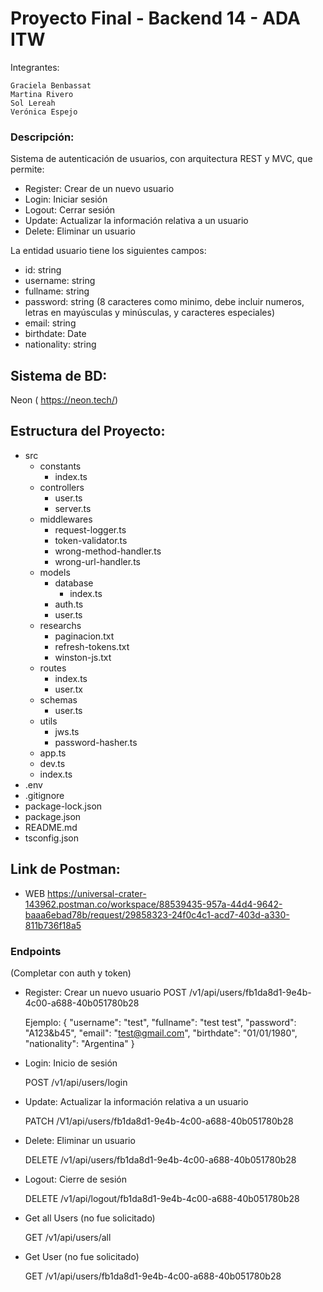 # Proyecto Final - Backend 14 - ADA ITW

Integrantes:

    Graciela Benbassat
    Martina Rivero
    Sol Lereah
    Verónica Espejo

### Descripción:

Sistema de autenticación de usuarios, con arquitectura REST y MVC, que permite:

- Register: Crear de un nuevo usuario
- Login: Iniciar sesión
- Logout: Cerrar sesión
- Update: Actualizar la información relativa a un usuario
- Delete: Eliminar un usuario

La entidad usuario tiene los siguientes campos:

- id: string
- username: string
- fullname: string
- password: string (8 caracteres como minimo, debe incluir numeros, letras en mayúsculas y minúsculas, y caracteres especiales)
- email: string
- birthdate: Date
- nationality: string


## Sistema de BD: 
  Neon ( https://neon.tech/)


## Estructura del Proyecto:

- src
  - constants
    - index.ts
  - controllers
    - user.ts
    - server.ts
  - middlewares
    - request-logger.ts
    - token-validator.ts
    - wrong-method-handler.ts
    - wrong-url-handler.ts
  - models
    - database
      - index.ts
    - auth.ts
    - user.ts
  - researchs
    - paginacion.txt
    - refresh-tokens.txt
    - winston-js.txt
  - routes
    - index.ts
    - user.tx
  - schemas
    - user.ts
  - utils
    - jws.ts
    - password-hasher.ts
  - app.ts
  - dev.ts
  - index.ts
- .env
- .gitignore
- package-lock.json
- package.json
- README.md
- tsconfig.json


## Link de Postman:

- WEB
  https://universal-crater-143962.postman.co/workspace/88539435-957a-44d4-9642-baaa6ebad78b/request/29858323-24f0c4c1-acd7-403d-a330-811b736f18a5

### Endpoints  

(Completar con auth y token)

- Register: Crear un nuevo usuario
  POST /v1/api/users/fb1da8d1-9e4b-4c00-a688-40b051780b28

  Ejemplo: 
  {
    "username": "test",
    "fullname": "test test",
    "password": "A123&b45",
    "email": "test@gmail.com",
    "birthdate": "01/01/1980",
    "nationality": "Argentina"
  }

- Login: Inicio de sesión

  POST /v1/api/users/login

- Update: Actualizar la información relativa a un usuario

  PATCH /V1/api/users/fb1da8d1-9e4b-4c00-a688-40b051780b28

- Delete: Eliminar un usuario

  DELETE /v1/api/users/fb1da8d1-9e4b-4c00-a688-40b051780b28

- Logout: Cierre de sesión

  DELETE /v1/api/logout/fb1da8d1-9e4b-4c00-a688-40b051780b28

- Get all Users (no fue solicitado)

  GET /v1/api/users/all

- Get User (no fue solicitado)

  GET /v1/api/users/fb1da8d1-9e4b-4c00-a688-40b051780b28




